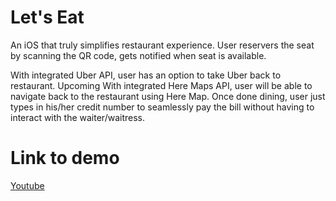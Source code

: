 # Let's Eat 

An iOS that truly simplifies restaurant experience. User reservers the seat by scanning the QR code, gets notified when seat is available. 

With integrated Uber API, user has an option to take Uber back to restaurant. Upcoming With integrated Here Maps API, user will be able to navigate back to the restaurant using Here Map. Once done dining, user just types in his/her credit number to seamlessly pay the bill without having to interact with the waiter/waitress. 

# Link to demo
[Youtube](https://www.youtube.com/watch?v=WpOj1XBlZJk)
